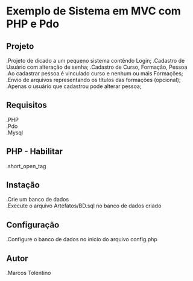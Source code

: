 # Exemplo de Sistema em MVC com PHP e Pdo

## Projeto  

.Projeto de dicado a um pequeno sistema contêndo Login;
.Cadastro de Usuário com alteração de senha;
.Cadastro de Curso, Formação, Pessoa
.Ao cadastrar pessoa é vinculado curso e nenhum ou mais Formações;
.Envio de arquivos representando os títulos das formações (opcional);
.Apenas o usuário que cadastrou pode alterar pessoa;


## Requisitos  
  
.PHP  
.Pdo  
.Mysql  

## PHP - Habilitar

.short_open_tag

## Instação

.Crie um banco de dados  
.Execute o arquivo Artefatos/BD.sql no banco de dados criado

## Configuração

.Configure o banco de dados no inicio do arquivo config.php

## Autor

.Marcos Tolentino
